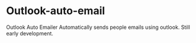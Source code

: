 # Outlook-auto-email
Outlook Auto Emailer Automatically sends people emails using outlook. Still early development.
